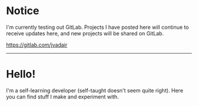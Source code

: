 # Notice
I'm currently testing out GitLab. Projects I have posted here will continue to receive updates here, and new projects will be shared on GitLab.

https://gitlab.com/jvadair

---

# Hello!
I'm a self-learning developer (self-taught doesn't seem quite right). Here you can find stuff I make and experiment with.

